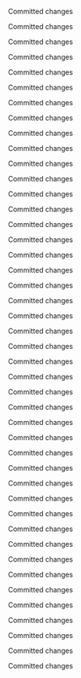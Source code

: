 Committed changes

Committed changes

Committed changes

Committed changes

Committed changes

Committed changes

Committed changes

Committed changes

Committed changes

Committed changes

Committed changes

Committed changes

Committed changes

Committed changes

Committed changes

Committed changes

Committed changes

Committed changes

Committed changes

Committed changes

Committed changes

Committed changes

Committed changes

Committed changes

Committed changes

Committed changes

Committed changes

Committed changes

Committed changes

Committed changes

Committed changes

Committed changes

Committed changes

Committed changes

Committed changes

Committed changes

Committed changes

Committed changes

Committed changes

Committed changes

Committed changes

Committed changes

Committed changes

Committed changes

